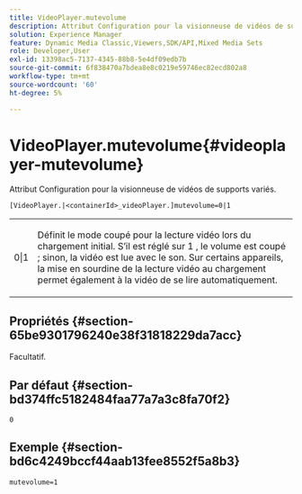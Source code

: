 ```yaml
---
title: VideoPlayer.mutevolume
description: Attribut Configuration pour la visionneuse de vidéos de supports variés.
solution: Experience Manager
feature: Dynamic Media Classic,Viewers,SDK/API,Mixed Media Sets
role: Developer,User
exl-id: 13398ac5-7137-4345-88b8-5e4df09edb7b
source-git-commit: 6f838470a7bdea8e8c0219e59746ec82ecd802a8
workflow-type: tm+mt
source-wordcount: '60'
ht-degree: 5%

---
```


# VideoPlayer.mutevolume{#videoplayer-mutevolume}

Attribut Configuration pour la visionneuse de vidéos de supports variés.

`[VideoPlayer.|<containerId>_videoPlayer.]mutevolume=0|1`

<table id="table_2A4F898BBF88417DB0834B7F78637F5D"> 
 <tbody> 
  <tr> 
   <td colname="col1"> <p> <span class="codeph"> 0|1 </span> </p> </td> 
   <td colname="col2"> <p> Définit le mode coupé pour la lecture vidéo lors du chargement initial. S’il est réglé sur <span class="codeph"> 1 </span> , le volume est coupé ; sinon, la vidéo est lue avec le son. Sur certains appareils, la mise en sourdine de la lecture vidéo au chargement permet également à la vidéo de se lire automatiquement. </p> </td> 
  </tr> 
 </tbody> 
</table>

## Propriétés {#section-65be9301796240e38f31818229da7acc}

Facultatif.

## Par défaut {#section-bd374ffc5182484faa77a7a3c8fa70f2}

`0`

## Exemple {#section-bd6c4249bccf44aab13fee8552f5a8b3}

`mutevolume=1`
